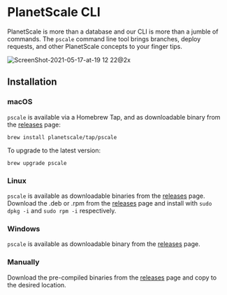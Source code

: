 # PlanetScale CLI

PlanetScale is more than a database and our CLI is more than a jumble of commands. The `pscale` command line tool brings branches, deploy requests, and other PlanetScale concepts to your finger tips.

![ScreenShot-2021-05-17-at-19 12 22@2x](https://user-images.githubusercontent.com/438920/118521960-30d72f80-b744-11eb-86fa-cd776767fd20.png)

## Installation

### macOS

`pscale` is available via a Homebrew Tap, and as downloadable binary from the [releases](https://github.com/planetscale/cli/releases/latest) page:

```
brew install planetscale/tap/pscale
```

To upgrade to the latest version:

```
brew upgrade pscale
```

### Linux

`pscale` is available as downloadable binaries from the [releases](https://github.com/planetscale/cli/releases/latest) page. Download the .deb or .rpm from the [releases](https://github.com/planetscale/cli/releases/latest) page and install with `sudo dpkg -i` and `sudo rpm -i` respectively.

### Windows

`pscale` is available as downloadable binary from the [releases](https://github.com/planetscale/cli/releases/latest) page.

### Manually

Download the pre-compiled binaries from the [releases](https://github.com/planetscale/cli/releases/latest) page and copy to the desired location.

